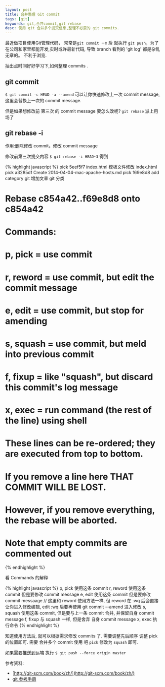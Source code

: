 ```yaml
---
layout: post
title: 合并整理 Git commit
tags: [git]
keywords: git,合并commit,git rebase
desc: 使用 git 合并多个提交信息,整理不必要的 git commits.
---
```


最近做项目使用Git管理代码， 常常是`git commit －m` 后 就执行 `git push`，为了在公司和家里都能开发,实时或许最新代码, 导致 branch 看到的 'git log' 都是杂乱无章的。 不利于浏览.

抽出点时间好好学习下,如何整理 commits .


## git commit ##
`$ git commit -c HEAD -a --amend` 可以让你快速修改上一次 commit message, 这里会替换上一次的 commit message.

但是如果想修改前 第三次 的 commit message 要怎么改呢? `git rebase` 派上用场了

## git rebase -i ##

作用:删除修改 commit，修改 commit message

修改前第三次提交内容
`$ git rebase -i HEAD~3` 得到

{% highlight javascript %}
pick 5eef5f7 index.html 模板文件修改 index.html
pick a3285df Create 2014-04-04-mac-apache-hosts.md
pick f69e8d8 add category git 增加文章 git 分类
# Rebase c854a42..f69e8d8 onto c854a42
#
# Commands:
#  p, pick = use commit
#  r, reword = use commit, but edit the commit message
#  e, edit = use commit, but stop for amending
#  s, squash = use commit, but meld into previous commit
#  f, fixup = like "squash", but discard this commit's log message
#  x, exec = run command (the rest of the line) using shell
#
# These lines can be re-ordered; they are executed from top to bottom.
#
# If you remove a line here THAT COMMIT WILL BE LOST.
#
# However, if you remove everything, the rebase will be aborted.
#
# Note that empty commits are commented out
{% endhighlight %}

看 Commands 的解释

{% highlight javascript %}
p, pick 使用这条 commit
r, reword 使用这条 commit 但是要修改 commit message
e, edit 使用这条 commit 但是要修改 commit messaage // 这里和 reword 使用方法一样, 但 reword 在 :wq 后会直接让你进入修改编辑, edit :wq 后要再使用 git commit --amend 进入修改
s, squash 使用这条 commit, 但是要与上一条 commit 合并, 并保留自身 commit message
f, fixup 与 squash 一样, 但是舍弃 自身 commit message
x, exec 执行命令
{% endhighlight %}

知道使用方法后, 就可以根据需求修改 commits 了. 需要调整先后顺序 调整 pick 的位置即可.
需要 合并多个 commit 使用 吧 `pick` 修改为 `squash` 即可.

如果需要推送到远端 执行
`$ git push --force origin master`


参考资料:

* [http://git-scm.com/book/zh/](http://git-scm.com/book/zh/)
* [git 参考手册](http://gitref.org/zh/creating/)